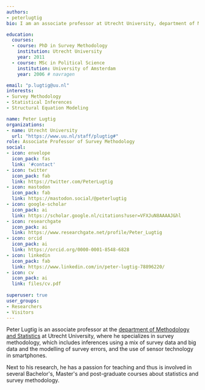 ```yaml
---
authors:
- peterlugtig
bio: I am an associate professor at Utrecht University, department of Methodology and Statistics.

education:
  courses:
  - course: PhD in Survey Methodology
    institution: Utrecht University
    year: 2011
  - course: MSc in Political Science
    institution: University of Amsterdam
    year: 2006 # navragen 

email: "p.lugtig@uu.nl"
interests:
- Survey Methodology
- Statistical Inferences
- Structural Equation Modeling

name: Peter Lugtig
organizations:
- name: Utrecht University
  url: "https://www.uu.nl/staff/plugtig#"
role: Associate Professor of Survey Methodology
social:
- icon: envelope
  icon_pack: fas
  link: '#contact'
- icon: twitter
  icon_pack: fab
  link: https://twitter.com/PeterLugtig
- icon: mastodon
  icon_pack: fab
  link: https://mastodon.social/@peterlugtig
- icon: google-scholar
  icon_pack: ai
  link: https://scholar.google.nl/citations?user=VFXJuN8AAAAJ&hl
- icon: researchgate
  icon_pack: ai
  link: https://www.researchgate.net/profile/Peter_Lugtig
- icon: orcid
  icon_pack: ai
  link: https://orcid.org/0000-0001-8548-6828
- icon: linkedin
  icon_pack: fab
  link: https://www.linkedin.com/in/peter-lugtig-78896220/
- icon: cv
  icon_pack: ai
  link: files/cv.pdf
  
superuser: true
user_groups:
- Researchers
- Visitors
---
```


Peter Lugtig is an associate professor at the [department of Methodology and Statistics](https://www.uu.nl/en/organisation/methodology-and-statistics) at Utrecht University, where he specializes in survey methodology, which includes inferences using a mix of survey data and big data and the modelling of survey errors, and the use of sensor technology in smartphones. 

Next to his research, he has a passion for teaching and thus is involved in several Bachelor's, Master's and post-graduate courses about statistics and survey methodology.
